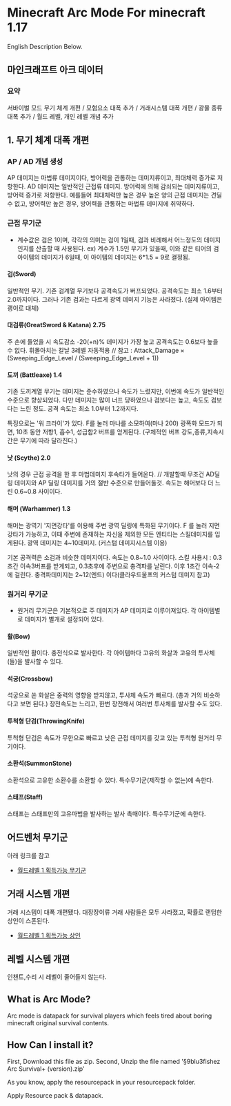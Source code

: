 # Minecraft Arc Mode For minecraft 1.17
English Description Below.

## 마인크래프트 아크 데이터
### 요약
서바이벌 모드 무기 체계 개편 / 모험요소 대폭 추가 / 거래시스템 대폭 개편 / 광물 종류 대폭 추가 / 월드 레벨, 개인 레벨 개념 추가

## 1. 무기 체계 대폭 개편
### AP / AD 개념 생성
AP 데미지는 마법류 데미지이다, 방어력을 관통하는 데미지류이고, 최대체력 증가로 저항한다.
AD 데미지는 일반적인 근접류 데미지. 방어력에 의해 감쇠되는 데미지류이고, 방어력 증가로 저항한다.
예를들어 최대체력만 높은 경우 높은 양의 근접 데미지는 견딜 수 없고,
방어력만 높은 경우, 방어력을 관통하는 마법류 데미지에 취약하다.

### 근접 무기군 
* 계수값은 검은 1이며, 각각의 의미는 검이 1일때, 검과 비례해서 어느정도의 데미지인지를 산출할 때 사용된다.
ex) 계수가 1.5인 무기가 있을때, 이와 같은 티어의 검 아이템의 데미지가 6일때, 이 아이템의 데미지는 6*1.5 = 9로 결정됨.

#### 검(Sword)
일반적인 무기. 기존 검계열 무기보다 공격속도가 버프되었다. 공격속도는 최소 1.6부터 2.0까지이다. 그러나 기존 검과는 다르게 광역 데미지 기능은 사라졌다. (실제 아이템은 괭이로 대체)

#### 대검류(GreatSword & Katana) 2.75
주 손에 들었을 시 속도감소 -20(+n)%
데미지가 가장 높고 공격속도는 0.6보다 높을 수 없다. 휘몰아치는 칼날 3레벨 자동적용 // 참고 : Attack_Damage × (Sweeping_Edge_Level / (Sweeping_Edge_Level + 1))

#### 도끼 (Battleaxe) 1.4
기존 도끼계열 무기는 데미지는 준수하였으나 속도가 느렸지만, 이번에 속도가 일반적인 수준으로 향상되었다. 다만 데미지는 많이 너프 당하였으나 검보다는 높고, 속도도 검보다는 느린 정도. 공격 속도는 최소 1.0부터 1.2까지다.

특징으로는 '워 크라이'가 있다.  F를 눌러 마나를 소모하여(마나 200) 광폭화 모드가 되면, 10초 동안 저항1, 흡수1, 성급함2 버프를 얻게된다. (구체적인 버프 강도,종류,지속시간은 무기에 따라 달라진다.)

#### 낫 (Scythe) 2.0
낫의 경우 근접 공격을 한 후 마법데미지 후속타가 들어온다. // 개발할때 무조건 AD딜링 데미지와 AP 딜링 데미지를 거의 절반 수준으로 만들어둘것.
속도는 해머보다 더 느린 0.6~0.8 사이이다.

#### 해머 (Warhammer) 1.3
해머는 광역기 '지면강타'를 이용해 주변 광역 딜링에 특화된 무기이다. F 를 눌러 지면 강타가 가능하고, 이때 주변에 존재하는 자신을 제외한 모든 엔티티는 스킬데미지를 입게된다.
광역 데미지는 4~10데미지. (커스텀 데미지시스템 이용)

기본 공격력은 소검과 비슷한 데미지이다. 속도는 0.8~1.0 사이이다.
스킬 사용시 : 0.3초간 이속3버프를 받게되고, 0.3초후에 주변으로 충격파를 날린다. 이후 1초간 이속-2에 걸린다. 충격파데미지는 2~12(엔드) 이다(클라우드울프의 커스텀 데미지 참고)

### 원거리 무기군
* 원거리 무기군은 기본적으로 주 데미지가 AP 데미지로 이루어져있다. 각 아이템별로 데미지가 별개로 설정되어 있다.

#### 활(Bow)
일반적인 활이다. 충전식으로 발사한다. 각 아이템마다 고유의 화살과 고유의 투사체(들)을 발사할 수 있다.

#### 석궁(Crossbow)
석궁으로 쏜 화살은 중력의 영향을 받지않고, 투사체 속도가 빠르다. (총과 거의 비슷하다고 보면 된다.)
장전속도는 느리고, 한번 장전해서 여러번 투사체를 발사할 수도 있다.

#### 투척형 단검(ThrowingKnife)
투척형 단검은 속도가 무한으로 빠르고 낮은 근접 데미지를 갖고 있는 투척형 원거리 무기이다.

#### 소환석(SummonStone)
소환석으로 고유한 소환수를 소환할 수 있다. 특수무기군(제작할 수 없는)에 속한다.

#### 스태프(Staff)
스태프는 스태프만의 고유마법을 발사하는 발사 촉매이다. 특수무기군에 속한다.


## 어드벤처 무기군
아래 링크를 참고
* [월드레벨 1 획득가능 무기군](https://github.com/blu3fishez/Arc_Mode_ver1.17/blob/main/Adventure.md)

## 거래 시스템 개편
거래 시스템이 대폭 개편됐다. 대장장이류 거래 사람들은 모두 사라졌고, 확률로 랜덤한 상인이 스폰된다.
* [월드레벨 1 획득가능 상인](https://github.com/blu3fishez/Arc_Mode_ver1.17/blob/main/Traders.md)

## 레벨 시스템 개편
인챈트,수리 시 레벨이 줄어들지 않는다.



## What is Arc Mode?
Arc mode is datapack for survival players which feels tired about boring minecraft original survival contents.

## How Can I install it?
First, Download this file as zip.
Second, Unzip the file named '§9blu3fishez Arc Survival+ (version).zip'

As you know, apply the resourcepack in your resourcepack folder.

Apply Resource pack & datapack.
